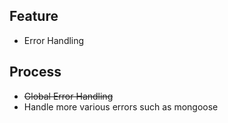 ## Feature
- Error Handling

## Process
- ~~Global Error Handling~~ 
- Handle more various errors such as mongoose 